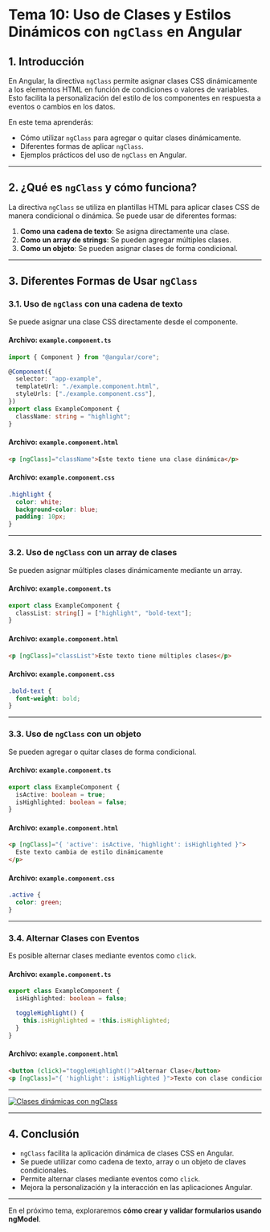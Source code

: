 # **Tema 10: Uso de Clases y Estilos Dinámicos con `ngClass` en Angular**

## **1. Introducción**

En Angular, la directiva `ngClass` permite asignar clases CSS dinámicamente a los elementos HTML en función de condiciones o valores de variables. Esto facilita la personalización del estilo de los componentes en respuesta a eventos o cambios en los datos.

En este tema aprenderás:

- Cómo utilizar `ngClass` para agregar o quitar clases dinámicamente.
- Diferentes formas de aplicar `ngClass`.
- Ejemplos prácticos del uso de `ngClass` en Angular.

---

## **2. ¿Qué es `ngClass` y cómo funciona?**

La directiva `ngClass` se utiliza en plantillas HTML para aplicar clases CSS de manera condicional o dinámica. Se puede usar de diferentes formas:

1. **Como una cadena de texto**: Se asigna directamente una clase.
2. **Como un array de strings**: Se pueden agregar múltiples clases.
3. **Como un objeto**: Se pueden asignar clases de forma condicional.

---

## **3. Diferentes Formas de Usar `ngClass`**

### **3.1. Uso de `ngClass` con una cadena de texto**

Se puede asignar una clase CSS directamente desde el componente.

#### **Archivo: `example.component.ts`**

```ts
import { Component } from "@angular/core";

@Component({
  selector: "app-example",
  templateUrl: "./example.component.html",
  styleUrls: ["./example.component.css"],
})
export class ExampleComponent {
  className: string = "highlight";
}
```

#### **Archivo: `example.component.html`**

```html
<p [ngClass]="className">Este texto tiene una clase dinámica</p>
```

#### **Archivo: `example.component.css`**

```css
.highlight {
  color: white;
  background-color: blue;
  padding: 10px;
}
```

---

### **3.2. Uso de `ngClass` con un array de clases**

Se pueden asignar múltiples clases dinámicamente mediante un array.

#### **Archivo: `example.component.ts`**

```ts
export class ExampleComponent {
  classList: string[] = ["highlight", "bold-text"];
}
```

#### **Archivo: `example.component.html`**

```html
<p [ngClass]="classList">Este texto tiene múltiples clases</p>
```

#### **Archivo: `example.component.css`**

```css
.bold-text {
  font-weight: bold;
}
```

---

### **3.3. Uso de `ngClass` con un objeto**

Se pueden agregar o quitar clases de forma condicional.

#### **Archivo: `example.component.ts`**

```ts
export class ExampleComponent {
  isActive: boolean = true;
  isHighlighted: boolean = false;
}
```

#### **Archivo: `example.component.html`**

```html
<p [ngClass]="{ 'active': isActive, 'highlight': isHighlighted }">
  Este texto cambia de estilo dinámicamente
</p>
```

#### **Archivo: `example.component.css`**

```css
.active {
  color: green;
}
```

---

### **3.4. Alternar Clases con Eventos**

Es posible alternar clases mediante eventos como `click`.

#### **Archivo: `example.component.ts`**

```ts
export class ExampleComponent {
  isHighlighted: boolean = false;

  toggleHighlight() {
    this.isHighlighted = !this.isHighlighted;
  }
}
```

#### **Archivo: `example.component.html`**

```html
<button (click)="toggleHighlight()">Alternar Clase</button>
<p [ngClass]="{ 'highlight': isHighlighted }">Texto con clase condicional</p>
```

---

[![Clases dinámicas con ngClass](https://img.youtube.com/vi/XrZKMaZccmA/0.jpg)](https://www.youtube.com/watch?v=XrZKMaZccmA&list=PLzA2VyZwsq_9cD3JIxBymaIVyef07PJ-y)

---

## **4. Conclusión**

- `ngClass` facilita la aplicación dinámica de clases CSS en Angular.
- Se puede utilizar como cadena de texto, array o un objeto de claves condicionales.
- Permite alternar clases mediante eventos como `click`.
- Mejora la personalización y la interacción en las aplicaciones Angular.

---

En el próximo tema, exploraremos **cómo crear y validar formularios usando ngModel**.
